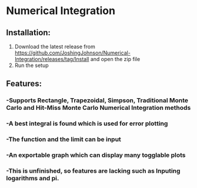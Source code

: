 # Numerical Integration

## Installation:
1. Download the latest release from https://github.com/JoshingJohnson/Numerical-Integration/releases/tag/Install and open the zip file
2. Run the setup

## Features:
### -Supports Rectangle, Trapezoidal, Simpson, Traditional Monte Carlo and Hit-Miss Monte Carlo Numerical Integration methods
### -A best integral is found which is used for error plotting
### -The function and the limit can be input
### -An exportable graph which can display many togglable plots
### -This is unfinished, so features are lacking such as Inputing logarithms and pi.
